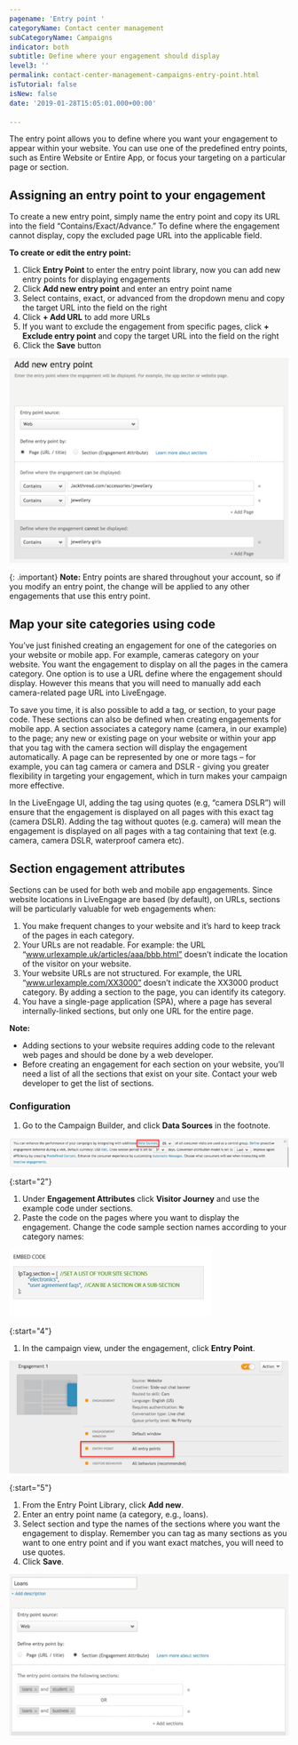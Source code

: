 ```yaml
---
pagename: 'Entry point '
categoryName: Contact center management
subCategoryName: Campaigns
indicator: both
subtitle: Define where your engagement should display
level3: ''
permalink: contact-center-management-campaigns-entry-point.html
isTutorial: false
isNew: false
date: '2019-01-28T15:05:01.000+00:00'

---
```

The entry point allows you to define where you want your engagement to appear within your website. You can use one of the predefined entry points, such as Entire Website or Entire App, or focus your targeting on a particular page or section.

## Assigning an entry point to your engagement

To create a new entry point, simply name the entry point and copy its URL into the field “Contains/Exact/Advance.” To define where the engagement cannot display, copy the excluded page URL into the applicable field.

**To create or edit the entry point:**

1. Click **Entry Point** to enter the entry point library, now you can add new entry points for displaying engagements
2. Click **Add new entry point** and enter an entry point name
3. Select contains, exact, or advanced from the dropdown menu and copy the target URL into the field on the right
4. Click **+ Add URL** to add more URLs
5. If you want to exclude the engagement from specific pages, click **+ Exclude entry point** and copy the target URL into the field on the right
6. Click the **Save** button

![](/img/entry-point-1.png)

{: .important}
**Note:** Entry points are shared throughout your account, so if you modify an entry point, the change will be applied to any other engagements that use this entry point.

## Map your site categories using code

You’ve just finished creating an engagement for one of the categories on your website or mobile app. For example, cameras category on your website. You want the engagement to display on all the pages in the camera category. One option is to use a URL define where the engagement should display. However this means that you will need to manually add each camera-related page URL into LiveEngage.

To save you time, it is also possible to add a tag, or section, to your page code. These sections can also be defined when creating engagements for mobile app. A section associates a category name (camera, in our example) to the page; any new or existing page on your website or within your app that you tag with the camera section will display the engagement automatically. A page can be represented by one or more tags – for example, you can tag camera or camera and DSLR - giving you greater flexibility in targeting your engagement, which in turn makes your campaign more effective.

In the LiveEngage UI, adding the tag using quotes (e.g, “camera DSLR”) will ensure that the engagement is displayed on all pages with this exact tag (camera DSLR). Adding the tag without quotes (e.g. camera) will mean the engagement is displayed on all pages with a tag containing that text (e.g. camera, camera DSLR, waterproof camera etc).

## Section engagement attributes

Sections can be used for both web and mobile app engagements. Since website locations in LiveEngage are based (by default), on URLs, sections will be particularly valuable for web engagements when:

1. You make frequent changes to your website and it’s hard to keep track of the pages in each category.
2. Your URLs are not readable. For example: the URL “www.urlexample.uk/articles/aaa/bbb.html” doesn’t indicate the location of the visitor on your website.
3. Your website URLs are not structured. For example, the URL “www.urlexample.com/XX3000” doesn’t indicate the XX3000 product category. By adding a section to the page, you can identify its category.
4. You have a single-page application (SPA), where a page has several internally-linked sections, but only one URL for the entire page.

<div class="important">
<b>Note:</b>
<ul>
<li>Adding sections to your website requires adding code to the relevant web pages and should be done by a web developer.</li> <li>Before creating an engagement for each section on your website, you’ll need a list of all the sections that exist on your site. Contact your web developer to get the list of sections.</li>
</ul>
</div>

### Configuration

1. Go to the Campaign Builder, and click **Data Sources** in the footnote.

![](/img/entry-point-2.png)

{:start="2"}

1. Under **Engagement Attributes** click **Visitor Journey** and use the example code under sections.
2. Paste the code on the pages where you want to display the engagement. Change the code sample section names according to your category names:

![](/img/entry-point-3.png)

{:start="4"}

1. In the campaign view, under the engagement, click **Entry Point**.

![](/img/entry-point-4.png)

{:start="5"}

1. From the Entry Point Library, click **Add new**.
2. Enter an entry point name (a category, e.g., loans).
3. Select section and type the names of the sections where you want the engagement to display. Remember you can tag as many sections as you want to one entry point and if you want exact matches, you will need to use quotes.
4. Click **Save**.

![](/img/entry-point-5.png)
